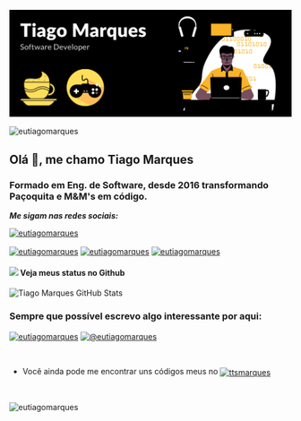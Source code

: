 ![capa github](https://github.com/eutiagomarques/eutiagomarques/blob/main/images/capa.png)  


<p> <img src="https://komarev.com/ghpvc/?username=eutiagomarques&label=Profile%20views&color=0e75b6&style=flat" alt="eutiagomarques" /> </p>

## Olá 👋, me chamo Tiago Marques
### Formado em Eng. de Software, desde 2016 transformando Paçoquita e M&M's em código.


***Me sigam nas redes sociais:***

<p align="left"> <a href="https://twitter.com/eutiagomarques" target="blank"><img src="https://img.shields.io/twitter/follow/eutiagomarques?logo=twitter&style=for-the-badge" alt="eutiagomarques" /></a> </p>

<p align="left">
<a href="https://linkedin.com/in/eutiagomarques" target="blank"><img align="center" src="https://cdn.jsdelivr.net/npm/simple-icons@3.0.1/icons/linkedin.svg" alt="eutiagomarques" height="30" width="40" /></a>
<a href="https://fb.com/eutiagomarques" target="blank"><img align="center" src="https://cdn.jsdelivr.net/npm/simple-icons@3.0.1/icons/facebook.svg" alt="eutiagomarques" height="30" width="40" /></a>
<a href="https://instagram.com/eutiagomarques" target="blank"><img align="center" src="https://cdn.jsdelivr.net/npm/simple-icons@3.0.1/icons/instagram.svg" alt="eutiagomarques" height="30" width="40" /></a>
</p>

#### <img src="https://media.giphy.com/media/VgCDAzcKvsR6OM0uWg/giphy.gif" width="50"> Veja meus status no Github 
   
![Tiago Marques GitHub Stats](https://github-readme-stats.vercel.app/api?username=eutiagomarques&show_icons=true)

### Sempre que possível escrevo algo interessante por aqui:
<p align="left">
<a href="https://dev.to/eutiagomarques" target="blank"><img align="center" src="https://cdn.jsdelivr.net/npm/simple-icons@3.0.1/icons/dev-dot-to.svg" alt="eutiagomarques" height="30" width="40" /></a>
<a href="https://medium.com/@eutiagomarques" target="blank"><img align="center" src="https://cdn.jsdelivr.net/npm/simple-icons@3.0.1/icons/medium.svg" alt="@eutiagomarques" height="30" width="40" /></a>
</p>

<br>

* Você ainda pode me encontrar uns códigos meus no 
<a href="https://www.hackerrank.com/ttsmarques" target="blank"><img align="center" src="https://cdn.jsdelivr.net/npm/simple-icons@3.0.1/icons/hackerrank.svg" alt="ttsmarques" height="30" width="40" /></a>
<br>


<p align="left"><img align="left" src="https://github-readme-stats.vercel.app/api/top-langs/?username=eutiagomarques&layout=compact" alt="eutiagomarques" /></p>
